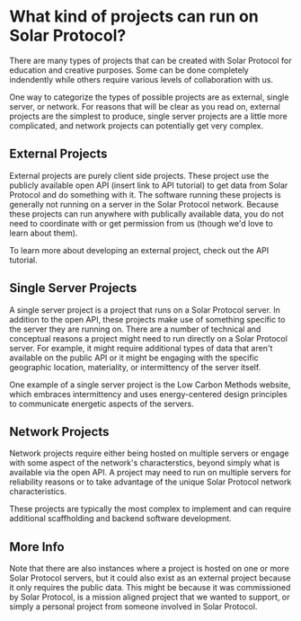 # What kind of projects can run on Solar Protocol?

There are many types of projects that can be created with Solar Protocol for education and creative purposes. Some can be done completely indendently while others require various levels of collaboration with us.

One way to categorize the types of possible projects are as external, single server, or network. For reasons that will be clear as you read on, external projects are the simplest to produce, single server projects are a little more complicated, and network projects can potentially get very complex.

## External Projects

External projects are purely client side projects. These project use the publicly available open API (insert link to API tutorial) to get data from Solar Protocol and do something with it. The software running these projects is generally not running on a server in the Solar Protocol network. Because these projects can run anywhere with publically available data, you do not need to coordinate with or get permission from us (though we'd love to learn about them).

To learn more about developing an external project, check out the API tutorial.

## Single Server Projects

A single server project is a project that runs on a Solar Protocol server. In addition to the open API, these projects make use of something specific to the server they are running on. There are a number of technical and conceptual reasons a project might need to run directly on a Solar Protocol server. For example, it might require additional types of data that aren't available on the public API or it might be engaging with the specific geographic location, materiality, or intermittency of the server itself.

One example of a single server project is the Low Carbon Methods website, which embraces intermittency and uses energy-centered design principles to communicate energetic aspects of the servers.

## Network Projects

Network projects require either being hosted on multiple servers or engage with some aspect of the network's characterstics, beyond simply what is available via the open API. A project may need to run on multiple servers for reliability reasons or to take advantage of the unique Solar Protocol network characteristics.

These projects are typically the most complex to implement and can require additional scaffholding and backend software development.

## More Info

Note that there are also instances where a project is hosted on one or more Solar Protocol servers, but it could also exist as an external project because it only requires the public data. This might be because it was commissioned by Solar Protocol, is a mission aligned project that we wanted to support, or simply a personal project from someone involved in Solar Protocol.
